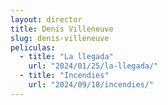 ```yaml
---
layout: director
title: Denis Villeneuve
slug: denis-villeneuve
peliculas:
  - title: "La llegada"
    url: "2024/01/25/la-llegada/"
  - title: "Incendies"
    url: "2024/09/18/incendies/"
---
```

